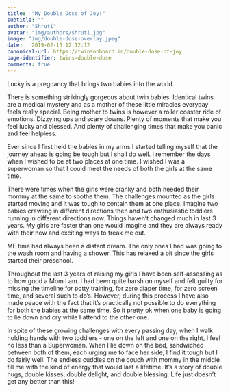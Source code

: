 ```yaml
---
title:  "My Double Dose of Joy!"
subtitle: ""
author: "Shruti"
avatar: "img/authors/shruti.jpg"
image: "img/double-dose-overlay.jpeg"
date:   2019-02-15 12:12:12
canonical-url: https://twinsonboard.in/double-dose-of-joy
page-identifier: twins-double-dose
comments: true
---
```


Lucky is a pregnancy that brings two babies into the world. 

There is something strikingly gorgeous about twin babies. Identical twins are a medical mystery and as a mother of these little miracles everyday feels really special. Being mother to twins is however a roller coaster ride of emotions. Dizzying ups and scary downs. Plenty of moments that make you feel lucky and blessed. And plenty of challenging times that make you panic and feel helpless.

Ever since I first held the babies in my arms I started telling myself that the journey ahead is going be tough but I shall do well. I remember the days when I wished to be at two places at one time. I wished I was a superwoman so that I could meet the needs of both the girls at the same time.

There were times when the girls were cranky and both needed their mommy at the same to soothe them. The challenges mounted as the girls started moving and it was tough to contain them at one place. Imagine two babies crawling in different directions then and two enthusiastic toddlers running in different directions now. Things haven’t changed much in last 3 years. My girls are faster than one would imagine and they are always ready with their new and exciting ways to freak me out.

ME time had always been a distant dream. The only ones I had was going to the wash room and having a shower. This has relaxed a bit since the girls started their preschool.

Throughout the last 3 years of raising my girls I have been self-assessing as to how good a Mom I am. I had been quite harsh on myself and felt guilty for missing the timeline for potty training, for zero diaper time, for zero screen time, and several such to do’s. However, during this process I have also made peace with the fact that it’s practically not possible to do everything for both the babies at the same time. So it pretty ok when one baby is going to lie down and cry while I attend to the other one.

In spite of these growing challenges with every passing day, when I walk holding hands with two toddlers - one on the left and one on the right, I feel no less than a Superwoman. When I lie down on the bed, sandwiched between both of them, each urging me to face her side, I find it tough but I do fairly well. The endless cuddles on the couch with mommy in the middle fill me with the kind of energy that would last a lifetime. It’s a story of double hugs, double kisses, double delight, and double blessing. Life just doesn’t get any better than this!
